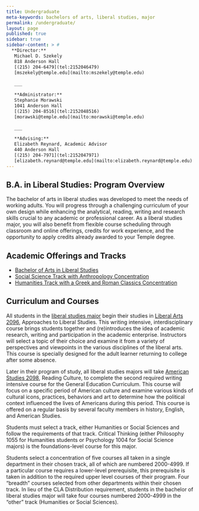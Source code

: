 ```yaml
---
title: Undergraduate
meta-keywords: bachelors of arts, liberal studies, major
permalink: /undergraduate/
layout: page
published: true
sidebar: true
sidebar-content: > #
  **Director:**  
   Michael D. Szekely  
   818 Anderson Hall  
   [(215) 204-6479](tel:2152046479)  
   [mszekely@temple.edu](mailto:mszekely@temple.edu)  
   
   ___
   
   **Administrator:**  
   Stephanie Morawski  
   1041 Anderson Hall   
   [(215) 204-8516](tel:2152048516)  
   [morawski@temple.edu](mailto:morawski@temple.edu)  
   
   ___

   **Advising:**  
   Elizabeth Reynard, Academic Advisor  
   440 Anderson Hall    
   [(215) 204-7971](tel:2152047971)   
   [elizabeth.reynard@temple.edu](mailto:elizabeth.reynard@temple.edu)  
---
```


## B.A. in Liberal Studies: Program Overview

The bachelor of arts in liberal studies was developed to meet the needs of working adults. You will progress through a challenging curriculum of your own design while enhancing the analytical, reading, writing and research skills crucial to any academic or professional career. As a liberal studies major, you will also benefit from flexible course scheduling through classroom and online offerings, credits for work experience, and the opportunity to apply credits already awarded to your Temple degree.

## Academic Offerings and Tracks

- [Bachelor of Arts in Liberal Studies](http://bulletin.temple.edu/undergraduate/liberal-arts/liberal-studies/ba-liberal-studies/)
- [Social Science Track with Anthropology Concentration](http://bulletin.temple.edu/undergraduate/liberal-arts/liberal-studies/ba-liberal-studies/#academicplantext)
- [Humanities Track with a Greek and Roman Classics Concentration](http://bulletin.temple.edu/undergraduate/liberal-arts/liberal-studies/ba-liberal-studies/#academicplantext)

## Curriculum and Courses

All students in the [liberal studies major](http://bulletin.temple.edu/undergraduate/liberal-arts/liberal-studies/ba-liberal-studies/#requirementstext) begin their studies in [Liberal Arts 2096](http://bulletin.temple.edu/search/?P=CLA%202096), Approaches to Liberal Studies. This writing intensive, interdisciplinary course brings students together and (re)introduces the idea of academic research, writing and participation in the academic enterprise. Instructors will select a topic of their choice and examine it from a variety of perspectives and viewpoints in the various disciplines of the liberal arts. This course is specially designed for the adult learner returning to college after some absence.

Later in their program of study, all liberal studies majors will take [American Studies 2098](http://bulletin.temple.edu/search/?P=AMST%202098), Reading Culture, to complete the second required writing intensive course for the General Education Curriculum. This course will focus on a specific period of American culture and examine various kinds of cultural icons, practices, behaviors and art to determine how the political context influenced the lives of Americans during this period. This course is offered on a regular basis by several faculty members in history, English, and American Studies.

Students must select a track, either Humanities or Social Sciences and follow the requirements of that track. Critical Thinking (either Philosophy 1055 for Humanities students or Psychology 1004 for Social Science majors) is the foundations-level course for this major.

Students select a concentration of five courses all taken in a single department in their chosen track, all of which are numbered 2000-4999. If a particular course requires a lower-level prerequisite, this prerequisite is taken in addition to the required upper level courses of their program. Four “breadth” courses selected from other departments within their chosen track. In lieu of the CLA Distribution requirement, students in the bachelor of liberal studies major will take four courses numbered 2000-4999 in the “other” track (Humanities or Social Sciences).
